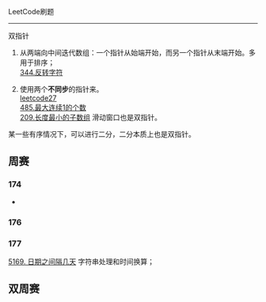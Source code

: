 LeetCode刷题
***
双指针 
1. 从两端向中间迭代数组：一个指针从始端开始，而另一个指针从末端开始。多用于排序；   
    [344.反转字符](code/344.md) 

2. 使用两个**不同步**的指针来。  
    [leetcode27](code/27.md)  
    [485.最大连续1的个数](code/485.md)   
    [209.长度最小的子数组](code/209.md) 滑动窗口也是双指针。

某一些有序情况下，可以进行二分，二分本质上也是双指针。

## 周赛

### 174
+

### 176

### 177 
[5169. 日期之间隔几天](code/5169.md) 字符串处理和时间换算；

## 双周赛